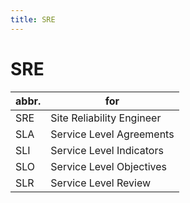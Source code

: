 ```yaml
---
title: SRE
---
```


# SRE

| abbr. | for                      |
| ----- | ------------------------ |
| SRE   | Site Reliability Engineer|
| SLA   | Service Level Agreements |
| SLI   | Service Level Indicators |
| SLO   | Service Level Objectives |
| SLR   | Service Level Review     |
